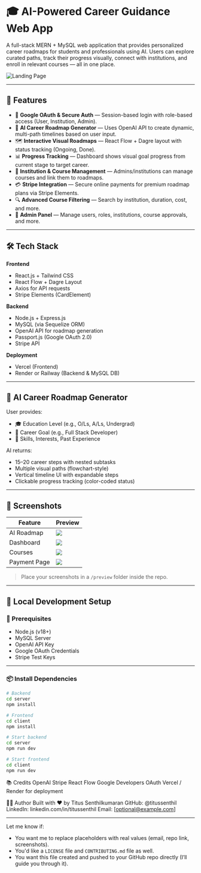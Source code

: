 # 🎓 AI-Powered Career Guidance Web App

A full-stack MERN + MySQL web application that provides personalized career roadmaps for students and professionals using AI. Users can explore curated paths, track their progress visually, connect with institutions, and enroll in relevant courses — all in one place.

![Landing Page](./preview/landing-screenshot.png)

---

## 🚀 Features

- 🔐 **Google OAuth & Secure Auth** — Session-based login with role-based access (User, Institution, Admin).
- 🤖 **AI Career Roadmap Generator** — Uses OpenAI API to create dynamic, multi-path timelines based on user input.
- 🗺️ **Interactive Visual Roadmaps** — React Flow + Dagre layout with status tracking (Ongoing, Done).
- 📊 **Progress Tracking** — Dashboard shows visual goal progress from current stage to target career.
- 🏫 **Institution & Course Management** — Admins/institutions can manage courses and link them to roadmaps.
- 💳 **Stripe Integration** — Secure online payments for premium roadmap plans via Stripe Elements.
- 🔍 **Advanced Course Filtering** — Search by institution, duration, cost, and more.
- 📄 **Admin Panel** — Manage users, roles, institutions, course approvals, and more.

---

## 🛠️ Tech Stack

**Frontend**
- React.js + Tailwind CSS
- React Flow + Dagre Layout
- Axios for API requests
- Stripe Elements (CardElement)

**Backend**
- Node.js + Express.js
- MySQL (via Sequelize ORM)
- OpenAI API for roadmap generation
- Passport.js (Google OAuth 2.0)
- Stripe API

**Deployment**
- Vercel (Frontend)  
- Render or Railway (Backend & MySQL DB)

---

## 🧠 AI Career Roadmap Generator

User provides:
- 🎓 Education Level (e.g., O/Ls, A/Ls, Undergrad)
- 🎯 Career Goal (e.g., Full Stack Developer)
- 🔧 Skills, Interests, Past Experience

AI returns:
- 15–20 career steps with nested subtasks
- Multiple visual paths (flowchart-style)
- Vertical timeline UI with expandable steps
- Clickable progress tracking (color-coded status)

---

## 📸 Screenshots

| Feature | Preview |
|--------|---------|
| AI Roadmap | ![](./preview/ai-roadmap.png) |
| Dashboard | ![](./preview/dashboard.png) |
| Courses | ![](./preview/courses.png) |
| Payment Page | ![](./preview/payment.png) |

> Place your screenshots in a `/preview` folder inside the repo.

---

## 🧪 Local Development Setup

### 🔧 Prerequisites

- Node.js (v18+)
- MySQL Server
- OpenAI API Key
- Google OAuth Credentials
- Stripe Test Keys

---

### 📦 Install Dependencies

```bash
# Backend
cd server
npm install

# Frontend
cd client
npm install

# Start backend
cd server
npm run dev

# Start frontend
cd client
npm run dev
```

📚 Credits
OpenAI
Stripe
React Flow
Google Developers OAuth
Vercel / Render for deployment

👨‍💻 Author
Built with ❤️ by Titus Senthilkumaran
GitHub: @titussenthil
LinkedIn: linkedin.com/in/titussenthil
Email: [optional@example.com]

---

Let me know if:
- You want me to replace placeholders with real values (email, repo link, screenshots).
- You'd like a `LICENSE` file and `CONTRIBUTING.md` file as well.
- You want this file created and pushed to your GitHub repo directly (I’ll guide you through it).
